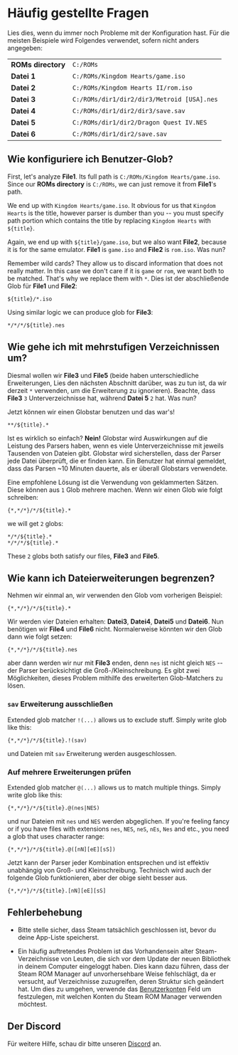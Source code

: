 # Häufig gestellte Fragen

Lies dies, wenn du immer noch Probleme mit der Konfiguration hast. Für die meisten Beispiele wird Folgendes verwendet, sofern nicht anders angegeben:

|                    |                                            |
| ------------------ | ------------------------------------------ |
| **ROMs directory** | `C:/ROMs`                                  |
| **Datei 1**        | `C:/ROMs/Kingdom Hearts/game.iso`          |
| **Datei 2**        | `C:/ROMs/Kingdom Hearts II/rom.iso`        |
| **Datei 3**        | `C:/ROMs/dir1/dir2/dir3/Metroid [USA].nes` |
| **Datei 4**        | `C:/ROMs/dir1/dir2/dir3/save.sav`          |
| **Datei 5**        | `C:/ROMs/dir1/dir2/Dragon Quest IV.NES`    |
| **Datei 6**        | `C:/ROMs/dir1/dir2/save.sav`               |

## Wie konfiguriere ich Benutzer-Glob?

First, let's analyze **File1**. Its full path is `C:/ROMs/Kingdom Hearts/game.iso`. Since our **ROMs directory** is `C:/ROMs`, we can just remove it from **File1**'s path.

We end up with `Kingdom Hearts/game.iso`. It obvious for us that `Kingdom Hearts` is the title, however parser is dumber than you -- you must specify path portion which contains the title by replacing `Kingdom Hearts` with `${title}`.

Again, we end up with `${title}/game.iso`, but we also want **File2**, because it is for the same emulator. **File1** is `game.iso` and **File2** is `rom.iso`. Was nun?

Remember wild cards? They allow us to discard information that does not really matter. In this case we don't care if it is `game` or `rom`, we want both to be matched. That's why we replace them with `*`. Dies ist der abschließende Glob für **File1** und **File2**:

```
${title}/*.iso
```

Using similar logic we can produce glob for **File3**:

```
*/*/*/${title}.nes
```

## Wie gehe ich mit mehrstufigen Verzeichnissen um?

Diesmal wollen wir **File3** und **File5** (beide haben unterschiedliche Erweiterungen, Lies den nächsten Abschnitt darüber, was zu tun ist, da wir derzeit `*` verwenden, um die Erweiterung zu ignorieren). Beachte, dass **File3** `3` Unterverzeichnisse hat, während **Datei 5** `2` hat. Was nun?

Jetzt können wir einen Globstar benutzen und das war's!

```
**/${title}.*
```

Ist es wirklich so einfach? **Nein!** Globstar wird Auswirkungen auf die Leistung des Parsers haben, wenn es viele Unterverzeichnisse mit jeweils Tausenden von Dateien gibt. Globstar wird sicherstellen, dass der Parser jede Datei überprüft, die er finden kann. Ein Benutzer hat einmal gemeldet, dass das Parsen ~10 Minuten dauerte, als er überall Globstars verwendete.

Eine empfohlene Lösung ist die Verwendung von geklammerten Sätzen. Diese können aus `1` Glob mehrere machen. Wenn wir einen Glob wie folgt schreiben:

```
{*,*/*}/*/${title}.*
```

we will get `2` globs:

```
*/*/${title}.*
*/*/*/${title}.*
```

These `2` globs both satisfy our files, **File3** and **File5**.

## Wie kann ich Dateierweiterungen begrenzen?

Nehmen wir einmal an, wir verwenden den Glob vom vorherigen Beispiel:

```
{*,*/*}/*/${title}.*
```

Wir werden vier Dateien erhalten: **Datei3**, **Datei4**, **Datei5** und **Datei6**. Nun benötigen wir **File4** und **File6** nicht. Normalerweise könnten wir den Glob dann wie folgt setzen:

```
{*,*/*}/*/${title}.nes
```

aber dann werden wir nur mit **File3** enden, denn `nes` ist nicht gleich `NES` -- der Parser berücksichtigt die Groß-/Kleinschreibung. Es gibt zwei Möglichkeiten, dieses Problem mithilfe des erweiterten Glob-Matchers zu lösen.

### `sav` Erweiterung ausschließen

Extended glob matcher `!(...)` allows us to exclude stuff. Simply write glob like this:

```
{*,*/*}/*/${title}.!(sav)
```

und Dateien mit `sav` Erweiterung werden ausgeschlossen.

### Auf mehrere Erweiterungen prüfen

Extended glob matcher `@(...)` allows us to match multiple things. Simply write glob like this:

```
{*,*/*}/*/${title}.@(nes|NES)
```

und nur Dateien mit `nes` und `NES` werden abgeglichen. If you're feeling fancy or if you have files with extensions `nes`, `NES`, `neS`, `nEs`, `Nes` and etc., you need a glob that uses character range:

```
{*,*/*}/*/${title}.@([nN][eE][sS])
```

Jetzt kann der Parser jeder Kombination entsprechen und ist effektiv unabhängig von Groß- und Kleinschreibung. Technisch wird auch der folgende Glob funktionieren, aber der obige sieht besser aus.

```
{*,*/*}/*/${title}.[nN][eE][sS]
```

## Fehlerbehebung

- Bitte stelle sicher, dass Steam tatsächlich geschlossen ist, bevor du deine App-Liste speicherst.

- Ein häufig auftretendes Problem ist das Vorhandensein alter Steam-Verzeichnisse von Leuten, die sich vor dem Update der neuen Bibliothek in deinem Computer eingeloggt haben. Dies kann dazu führen, dass der Steam ROM Manager auf unvorhersehbare Weise fehlschlägt, da er versucht, auf Verzeichnisse zuzugreifen, deren Struktur sich geändert hat. Um dies zu umgehen, verwende das [Benutzerkonten](#user-accounts) Feld um festzulegen, mit welchen Konten du Steam ROM Manager verwenden möchtest.

## Der Discord

Für weitere Hilfe, schau dir bitte unseren [Discord](https://discord.gg/bnSVJrz) an.
